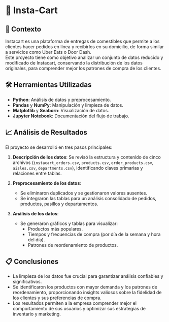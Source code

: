 # 🛒 Insta-Cart

## 📝 Contexto
Instacart es una plataforma de entregas de comestibles que permite a los clientes hacer pedidos en línea y recibirlos en su domicilio, de forma similar a servicios como Uber Eats o Door Dash.  
Este proyecto tiene como objetivo analizar un conjunto de datos reducido y modificado de Instacart, conservando la distribución de los datos originales, para comprender mejor los patrones de compra de los clientes.

## 🛠️ Herramientas Utilizadas
- **Python**: Análisis de datos y preprocesamiento.
- **Pandas** y **NumPy**: Manipulación y limpieza de datos.
- **Matplotlib** y **Seaborn**: Visualización de datos.
- **Jupyter Notebook**: Documentación del flujo de trabajo.

## 📈 Análisis de Resultados
El proyecto se desarrolló en tres pasos principales:
1. **Descripción de los datos**: Se revisó la estructura y contenido de cinco archivos (`instacart_orders.csv`, `products.csv`, `order_products.csv`, `aisles.csv`, `departments.csv`), identificando claves primarias y relaciones entre tablas.
   
2. **Preprocesamiento de los datos**: 
   - Se eliminaron duplicados y se gestionaron valores ausentes.
   - Se integraron las tablas para un análisis consolidado de pedidos, productos, pasillos y departamentos.

3. **Análisis de los datos**:
   - Se generaron gráficos y tablas para visualizar:
     - Productos más populares.
     - Tiempos y frecuencias de compra (por día de la semana y hora del día).
     - Patrones de reordenamiento de productos.

## 📋 Conclusiones
- La limpieza de los datos fue crucial para garantizar análisis confiables y significativos.
- Se identificaron los productos con mayor demanda y los patrones de reordenamiento, proporcionando insights valiosos sobre la fidelidad de los clientes y sus preferencias de compra.
- Los resultados permiten a la empresa comprender mejor el comportamiento de sus usuarios y optimizar sus estrategias de inventario y marketing.

